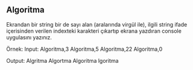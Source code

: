 ## Algoritma

Ekrandan bir string bir de sayı alan (aralarında virgül ile), ilgili string ifade içerisinden verilen indexteki karakteri çıkartıp ekrana yazdıran console uygulasını yazınız.

Örnek: 
Input:
Algoritma,3
Algoritma,5
Algoritma,22
Algoritma,0

Output:
Algritma
Algortma
Algoritma
lgoritma

